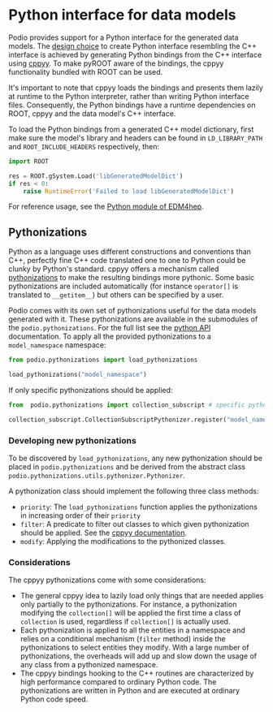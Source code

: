 # Python interface for data models

Podio provides support for a Python interface for the generated data models. The [design choice](design.md) to create Python interface resembling the C++ interface is achieved by generating Python bindings from the C++ interface using
[cppyy](https://cppyy.readthedocs.io/en/latest/index.html). To make pyROOT aware of the bindings, the cppyy functionality bundled with ROOT can be used.

It's important to note that cppyy loads the bindings and presents them lazily at runtime to the Python interpreter, rather than writing Python interface files. Consequently, the Python bindings have a runtime dependencies on ROOT, cppyy and the data model's C++ interface.

To load the Python bindings from a generated C++ model dictionary, first make sure the model's library and headers can be found in `LD_LIBRARY_PATH` and `ROOT_INCLUDE_HEADERS` respectively, then:

```python
import ROOT

res = ROOT.gSystem.Load('libGeneratedModelDict')
if res < 0:
    raise RuntimeError('Failed to load libGeneratedModelDict')
```

For reference usage, see the [Python module of EDM4hep](https://github.com/key4hep/EDM4hep/blob/main/python/edm4hep/__init__.py).

## Pythonizations

Python as a language uses different constructions and conventions than C++, perfectly fine C++ code translated one to one to Python could be clunky by Python's standard. cppyy offers a mechanism called [pythonizations](https://cppyy.readthedocs.io/en/latest/pythonizations.html) to make the resulting bindings more pythonic. Some basic pythonizations are included automatically (for instance `operator[]` is translated to `__getitem__`) but others can be specified by a user.

Podio comes with its own set of pythonizations useful for the data models generated with it. These pythonizations are available in the submodules of the `podio.pythonizations`. For the full list see the [python API](https://key4hep.web.cern.ch/podio/py_api/podio.pythonizations.html#submodules) documentation.
To apply all the provided pythonizations to a `model_namespace` namespace:

```python
from podio.pythonizations import load_pythonizations

load_pythonizations("model_namespace")
```

If only specific pythonizations should be applied:

```python
from  podio.pythonizations import collection_subscript # specific pythonization

collection_subscript.CollectionSubscriptPythonizer.register("model_namespace")
```

### Developing new pythonizations

To be discovered by `load_pythonizations`, any new pythonization should be placed in `podio.pythonizations` and be derived from the abstract class `podio.pythonizations.utils.pythonizer.Pythonizer`.

A pythonization class should implement the following three class methods:

- `priority`: The `load_pythonizations` function applies the pythonizations in increasing order of their `priority`
- `filter`: A predicate to filter out classes to which given pythonization should be applied. See the [cppyy documentation](https://cppyy.readthedocs.io/en/latest/pythonizations.html#python-callbacks).
- `modify`: Applying the modifications to the pythonized classes.

### Considerations

The cppyy pythonizations come with some considerations:

- The general cppyy idea to lazily load only things that are needed applies only partially to the pythonizations. For instance, a pythonization modifying the `collection[]` will be applied the first time a class of `collection` is used, regardless if `collection[]` is actually used.
- Each pythonization is applied to all the entities in a namespace and relies on a conditional mechanism (`filter` method) inside the pythonizations to select entities they modify. With a large number of pythonizations, the overheads will add up and slow down the usage of any class from a pythonized namespace.
- The cppyy bindings hooking to the C++ routines are characterized by high performance compared to ordinary Python code. The pythonizations are written in Python and are executed at ordinary Python code speed.
